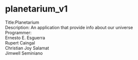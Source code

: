 # planetarium_v1

 Title:Planetarium<br>
 Description: An application that provide info about our universe <br>
 Programmer: <br>
   Ernesto E. Esguerra <br>
   Rupert Caingal <br>
   Christian Joy Salamat <br>
   Jimwell Seminiano

